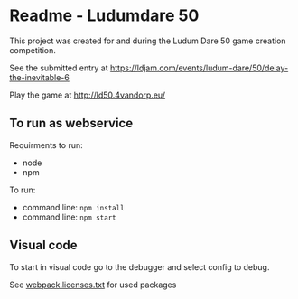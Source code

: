 # Readme - Ludumdare 50
This project was created for and during the Ludum Dare 50 game creation competition.

See the submitted entry at https://ldjam.com/events/ludum-dare/50/delay-the-inevitable-6

Play the game at http://ld50.4vandorp.eu/

## To run as webservice
Requirments to run:
- node
- npm

To run:
- command line: `npm install`
- command line: `npm start`

## Visual code 
To start in visual code go to the debugger and select config to debug.

See [webpack.licenses.txt](./licenses.txt) for used packages